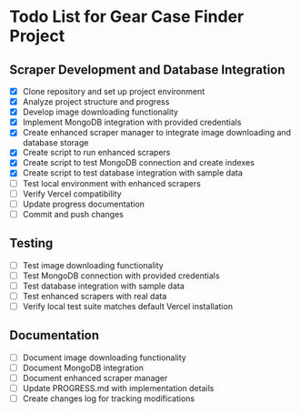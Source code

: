 # Todo List for Gear Case Finder Project

## Scraper Development and Database Integration
- [x] Clone repository and set up project environment
- [x] Analyze project structure and progress
- [x] Develop image downloading functionality
- [x] Implement MongoDB integration with provided credentials
- [x] Create enhanced scraper manager to integrate image downloading and database storage
- [x] Create script to run enhanced scrapers
- [x] Create script to test MongoDB connection and create indexes
- [x] Create script to test database integration with sample data
- [ ] Test local environment with enhanced scrapers
- [ ] Verify Vercel compatibility
- [ ] Update progress documentation
- [ ] Commit and push changes

## Testing
- [ ] Test image downloading functionality
- [ ] Test MongoDB connection with provided credentials
- [ ] Test database integration with sample data
- [ ] Test enhanced scrapers with real data
- [ ] Verify local test suite matches default Vercel installation

## Documentation
- [ ] Document image downloading functionality
- [ ] Document MongoDB integration
- [ ] Document enhanced scraper manager
- [ ] Update PROGRESS.md with implementation details
- [ ] Create changes log for tracking modifications
